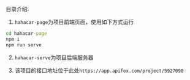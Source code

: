 目录介绍:

1. `hahacar-page`为项目前端页面，使用如下方式运行
``` cmd
cd hahacar-page
npm i
npm run serve
```

2. `hahacar-serve`为项目后端服务器


3. 该项目的接口地址位于此处`https://app.apifox.com/project/5927090`
